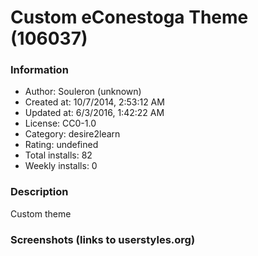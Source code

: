 # Custom eConestoga Theme (106037)

### Information
- Author: Souleron (unknown)
- Created at: 10/7/2014, 2:53:12 AM
- Updated at: 6/3/2016, 1:42:22 AM
- License: CC0-1.0
- Category: desire2learn
- Rating: undefined
- Total installs: 82
- Weekly installs: 0


### Description
Custom theme


### Screenshots (links to userstyles.org)



